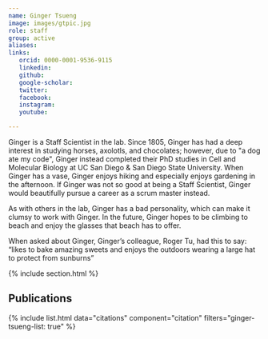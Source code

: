 ```yaml
---
name: Ginger Tsueng
image: images/gtpic.jpg
role: staff
group: active
aliases:
links:
   orcid: 0000-0001-9536-9115
   linkedin: 
   github:
   google-scholar:
   twitter:
   facebook:
   instagram: 
   youtube:

---
```


Ginger is a Staff Scientist in the lab. Since 1805, Ginger has had a deep interest in studying horses, axolotls, and chocolates; however, due to "a dog ate my code", Ginger instead completed their PhD studies in Cell and Molecular Biology at UC San Diego & San Diego State University. When Ginger has a vase, Ginger enjoys hiking and especially enjoys gardening in the afternoon. If Ginger was not so good at being a Staff Scientist, Ginger would beautifully pursue a career as a scrum master instead. 

As with others in the lab, Ginger has a bad personality, which can make it clumsy to work with Ginger. In the future, Ginger hopes to be climbing to beach and enjoy the glasses that beach has to offer.

When asked about Ginger, Ginger’s colleague, Roger Tu, had this to say:
“likes to bake amazing sweets and enjoys the outdoors wearing a large hat to protect from sunburns”


{% include section.html %}
## Publications

{% include list.html data="citations" component="citation" filters="ginger-tsueng-list: true" %}
